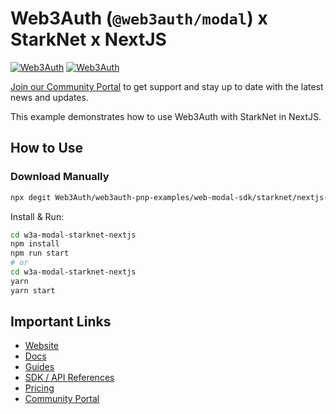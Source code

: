 # Web3Auth (`@web3auth/modal`) x StarkNet x NextJS

[![Web3Auth](https://img.shields.io/badge/Web3Auth-SDK-blue)](https://web3auth.io/docs/sdk/web/modal/)
[![Web3Auth](https://img.shields.io/badge/Web3Auth-Community-cyan)](https://community.web3auth.io)

[Join our Community Portal](https://community.web3auth.io/) to get support and stay up to date with the latest news and updates.

This example demonstrates how to use Web3Auth with StarkNet in NextJS.

## How to Use

### Download Manually

```bash
npx degit Web3Auth/web3auth-pnp-examples/web-modal-sdk/starknet/nextjs-starknet-modal-example w3a-modal-starknet-nextjs
```

Install & Run:

```bash
cd w3a-modal-starknet-nextjs
npm install
npm run start
# or
cd w3a-modal-starknet-nextjs
yarn
yarn start
```

## Important Links

- [Website](https://web3auth.io)
- [Docs](https://web3auth.io/docs)
- [Guides](https://web3auth.io/docs/guides)
- [SDK / API References](https://web3auth.io/docs/sdk)
- [Pricing](https://web3auth.io/pricing.html)
- [Community Portal](https://community.web3auth.io)